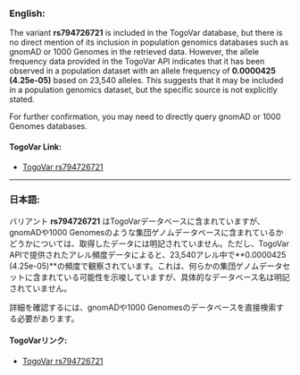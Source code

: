 ### English:
The variant **rs794726721** is included in the TogoVar database, but there is no direct mention of its inclusion in population genomics databases such as gnomAD or 1000 Genomes in the retrieved data. However, the allele frequency data provided in the TogoVar API indicates that it has been observed in a population dataset with an allele frequency of **0.0000425 (4.25e-05)** based on 23,540 alleles. This suggests that it may be included in a population genomics dataset, but the specific source is not explicitly stated.

For further confirmation, you may need to directly query gnomAD or 1000 Genomes databases.

#### TogoVar Link:
- [TogoVar rs794726721](https://togovar.org/variant/rs794726721)

---

### 日本語:
バリアント **rs794726721** はTogoVarデータベースに含まれていますが、gnomADや1000 Genomesのような集団ゲノムデータベースに含まれているかどうかについては、取得したデータには明記されていません。ただし、TogoVar APIで提供されたアレル頻度データによると、23,540アレル中で**0.0000425 (4.25e-05)**の頻度で観察されています。これは、何らかの集団ゲノムデータセットに含まれている可能性を示唆していますが、具体的なデータベース名は明記されていません。

詳細を確認するには、gnomADや1000 Genomesのデータベースを直接検索する必要があります。

#### TogoVarリンク:
- [TogoVar rs794726721](https://togovar.org/variant/rs794726721)